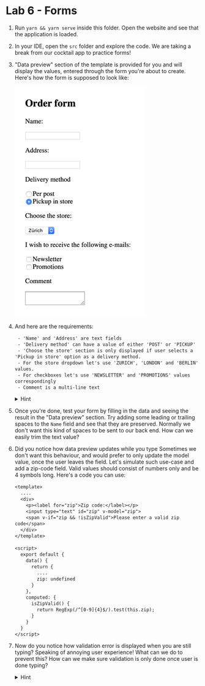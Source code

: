 # Lab 6 - Forms

1. Run `yarn && yarn serve` inside this folder. Open the website and see that the application is loaded. 
1. In your IDE, open the `src` folder and explore the code. We are taking a break from our cocktail app to practice forms!
1. "Data preview" section of the template is provided for you and will display the values, entered through the form you're about to create.
Here's how the form is supposed to look like:

    ![Form specs](../assets/form-assignment.png)

1. And here are the requirements:

        - 'Name' and 'Address' are text fields
        - 'Delivery method' can have a value of either 'POST' or 'PICKUP'
        - 'Choose the store' section is only displayed if user selects a 'Pickup in store' option as a delivery method.
        - For the store dropdown let's use 'ZURICH', 'LONDON' and 'BERLIN' values.
        - For checkboxes let's use 'NEWSLETTER' and 'PROMOTIONS' values correspondingly
        - Comment is a multi-line text

    <details>
    <summary>Hint</summary>
    
    We can use a `.lazy` modifier to only update the model once the user clicks out of the input field.
    
    ```vue
    <template>
      <div id='app'>
        <section>
          <h1>Order form</h1>
          <div>
            <p><label for="inputName">Name:</label></p>
            <input type="text" id="inputName" v-model="name">
          </div>
          <div>
            <p><label for="inputAddress">Address:</label></p>
            <input type="text" id="inputAddress" v-model="address">
          </div>
          <div>
            <p>Delivery method</p>
            <div>
              <input type="radio" id="deliveryPost" v-model="deliveryMethod" value="POST">
              <label for="deliveryPost">Per post</label>
            </div>
            <div>
              <input type="radio" id="deliveryPickup" v-model="deliveryMethod" value="PICKUP">
              <label for="deliveryPickup">Pickup in store</label>
            </div>
            <div v-if="deliveryMethod === 'PICKUP'">
              <p><label for="inputStore">Choose the store:</label></p>
              <select id="inputStore" v-model="store">
                <option value="ZURICH">Zürich</option>
                <option value="LONDON">London</option>
                <option value="BERLIN">Berlin</option>
              </select>
            </div>
          </div>
          <div>
            <p>I wish to receive the following e-mails:</p>
            <div>
              <input type="checkbox" id="emailTypeNewsletter" v-model="emailTypes" value="NEWSLETTER">
              <label for="emailTypeNewsletter">Newsletter</label>
            </div>
            <div>
              <input type="checkbox" id="emailTypePromotions" v-model="emailTypes" value="PROMOTIONS">
              <label for="emailTypePromotions">Promotions</label>
            </div>
          </div>
          <div>
            <p>Comment</p>
            <textarea v-model="comment"></textarea>
          </div>
        </section>
        ....
      </div>
    </template>
    ```
    </details>

1. Once you're done, test your form by filling in the data and seeing the result in the "Data preview" section.
Try adding some leading or trailing spaces to the `Name` field and see that they are preserved.
Normally we don't want this kind of spaces to be sent to our back end. How can we easily trim the text value?

1. Did you notice how data preview updates while you type
 Sometimes we don't want this behaviour, and would prefer to only update the model value, once the user leaves the field. 
Let's simulate such use-case and add a zip-code field. Valid values should consist of numbers only and be 4 symbols long.
Here's a code you can use:

    ```vue
    <template>
      ....
      <div>
        <p><label for="zip">Zip code:</label></p>
        <input type="text" id="zip" v-model="zip">
        <span v-if="zip && !isZipValid">Please enter a valid zip code</span>
      </div>
    </template>
    
    <script>
      export default {
        data() {
          return {
            ....
            zip: undefined
          }
        },
        computed: {
          isZipValid() {
            return RegExp(/^[0-9]{4}$/).test(this.zip);
          }
        }
      }
    </script>
    ```

1. Now do you notice how validation error is displayed when you are still typing? Speaking of annoying user experience!
What can we do to prevent this? How can we make sure validation is only done once user is done typing?

    <details>
    <summary>Hint</summary>
    
    We can use a `.lazy` modifier to only update the model once the user clicks out of the input field.
    
    ```vue
    <template>
      ....
      <div>
        <p><label for="zip">Zip code:</label></p>
        <input type="text" id="zip" v-model.lazy="zip">
        <span v-if="zip && !isZipValid">Please enter a valid zip code</span>
      </div>
    </template>
    ```
    </details>
